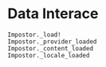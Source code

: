 # Data Interace

```@docs
Impostor._load!
Impostor._provider_loaded
Impostor._content_loaded
Impostor._locale_loaded
```
